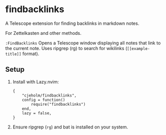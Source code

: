 # findbacklinks

A Telescope extension for finding backlinks in markdown notes.

For Zettelkasten and other methods.

`:FindBacklinks`
    Opens a Telescope window displaying all notes that link to the current note.
    Uses ripgrep (rg) to search for wikilinks (`[[example-title]]` format).

## Setup

1. Install with Lazy.nvim:
    ```
    {
        "cjeholm/findbacklinks",
        config = function()
            require("findbacklinks")
        end,
        lazy = false,
    }
    ```

2. Ensure ripgrep (`rg`) and bat is installed on your system.
